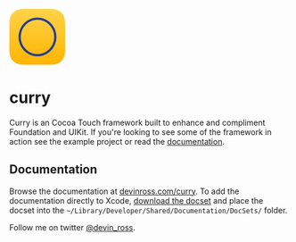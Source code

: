 ![curry](https://github.com/devinross/curry/blob/master/Examples/appicon.png?raw=true)

curry
============
Curry is an Cocoa Touch framework built to enhance and compliment Foundation and UIKit. If you're looking to see some of the framework in action see the example project or read the [documentation](http://devinross.com/curry/
). 

## Documentation
Browse the documentation at [devinross.com/curry](http://devinross.com/curry/). To add the documentation directly to Xcode, [download the docset](http://devinross.com/curry/com.devinross.curry.docset.zip) and place the docset into the `~/Library/Developer/Shared/Documentation/DocSets/` folder.


Follow me on twitter [@devin_ross](http://twitter.com/devin_ross).
